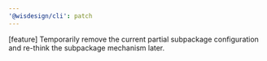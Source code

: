 ```yaml
---
'@wisdesign/cli': patch
---
```


[feature] Temporarily remove the current partial subpackage configuration and re-think the subpackage mechanism later.
